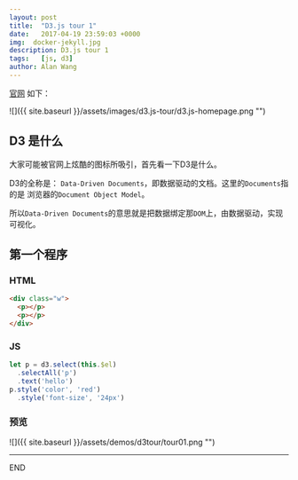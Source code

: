 ```yaml
---
layout: post
title:  "D3.js tour 1"
date:   2017-04-19 23:59:03 +0000
img:  docker-jekyll.jpg
description: D3.js tour 1
tags:   [js, d3]
author: Alan Wang
---
```

[官网](https://d3js.org/) 如下：

![]({{ site.baseurl }}/assets/images/d3.js-tour/d3.js-homepage.png "")

## D3 是什么

大家可能被官网上炫酷的图标所吸引，首先看一下D3是什么。

D3的全称是： `Data-Driven Documents`，即数据驱动的文档。这里的`Documents`指的是
浏览器的`Document Object Model`。

所以`Data-Driven Documents`的意思就是把数据绑定那`DOM`上，由数据驱动，实现可视化。

## 第一个程序
### HTML
```html
<div class="w">
  <p></p>
  <p></p>
</div>
```

### JS
```js
let p = d3.select(this.$el)
  .selectAll('p')
  .text('hello')
p.style('color', 'red')
  .style('font-size', '24px')

```

### 预览

![]({{ site.baseurl }}/assets/demos/d3tour/tour01.png "")


---
END